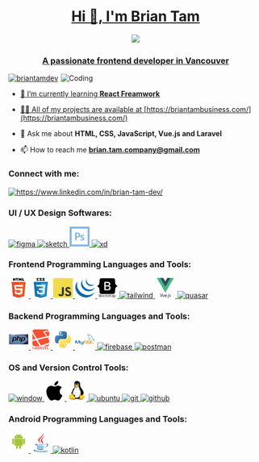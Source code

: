 <!-- [![MasterHead](https://1.bp.blogspot.com/-7A4WynwLsM...)](https://briantambusiness.com) -->

<p align="center">
  <a href="https://github.com/Briantam0422">
    <h1 align="center">Hi 👋, I'm Brian Tam</h1>
</p>

<p align="center">
  <!-- Typing SVG by DenverCoder1 - https://github.com/DenverCoder1/readme-typing-svg -->
    <img src="https://readme-typing-svg.demolab.com/?lines=Frontend%20web%20and%20app%20developer;Experienced%20UI%2FUX%20Designer;3%2B%20years%20of%20coding%20experience;Always%20learning%20new%20things&font=Fira%20Code&center=true&width=440&height=30&color=4D78FB&vCenter=true&size=22&pause=1000" />
</p>
<h3 align="center">A passionate frontend developer in Vancouver</h3>
<img align="right" alt="Coding" width="400" src="https://camo.githubusercontent.com/cae12fddd9d6982901d82580bdf321d81fb299141098ca1c2d4891870827bf17/68747470733a2f2f6d69726f2e6d656469756d2e636f6d2f6d61782f313336302f302a37513379765349765f7430696f4a2d5a2e676966">
<p align="left"> <img src="https://komarev.com/ghpvc/?username=briantamdev&label=Profile%20views&color=0e75b6&style=flat" alt="briantamdev" /> </p>

- 🌱 I’m currently learning **React Freamwork**

- 👨‍💻 All of my projects are available at [https://briantambusiness.com/](https://briantambusiness.com/)

- 💬 Ask me about **HTML, CSS, JavaScript, Vue.js and Laravel**

- 📫 How to reach me **brian.tam.company@gmail.com**

<h3 align="left">Connect with me:</h3>
<p align="left">
<a href="https://www.linkedin.com/in/brian-tam-dev/" target="blank"><img align="center" src="https://raw.githubusercontent.com/rahuldkjain/github-profile-readme-generator/master/src/images/icons/Social/linked-in-alt.svg" alt="https://www.linkedin.com/in/brian-tam-dev/" height="30" width="40" /></a>
</p>

<h3 align="left">UI / UX Design Softwares: </h3>
<p align="left">
  <a href="https://www.figma.com/" target="_blank" rel="noreferrer"> 
    <img src="https://www.vectorlogo.zone/logos/figma/figma-icon.svg" alt="figma" width="40" height="40"/> 
  </a>
  <a href="https://www.sketch.com/" target="_blank" rel="noreferrer"> 
    <img src="https://www.vectorlogo.zone/logos/sketchapp/sketchapp-icon.svg" alt="sketch" width="40" height="40"/> 
  </a>
  <a href="https://www.photoshop.com/en" target="_blank" rel="noreferrer"> 
    <img src="https://raw.githubusercontent.com/devicons/devicon/master/icons/photoshop/photoshop-line.svg" alt="photoshop" width="40" height="40"/> 
  </a>
  <a href="https://www.adobe.com/products/xd.html" target="_blank" rel="noreferrer"> 
    <img src="https://cdn.worldvectorlogo.com/logos/adobe-xd.svg" alt="xd" width="40" height="40"/> 
  </a>
</p>

<h3 align="left">Frontend Programming Languages and Tools: </h3>
<p align="left">
   
  <a href="https://www.w3.org/html/" target="_blank" rel="noreferrer"> 
    <img src="https://raw.githubusercontent.com/devicons/devicon/master/icons/html5/html5-original-wordmark.svg" alt="html5" width="40" height="40"/> 
  </a>
  <a href="https://www.w3schools.com/css/" target="_blank" rel="noreferrer"> 
    <img src="https://raw.githubusercontent.com/devicons/devicon/master/icons/css3/css3-original-wordmark.svg" alt="css3" width="40" height="40"/> 
  </a>
  <a href="https://developer.mozilla.org/en-US/docs/Web/JavaScript" target="_blank" rel="noreferrer"> 
    <img src="https://raw.githubusercontent.com/devicons/devicon/master/icons/javascript/javascript-original.svg" alt="javascript" width="40" height="40"/>   
  </a>
  <a href="https://jquery.com/" target="_blank" rel="noreferrer"> 
    <img src="https://raw.githubusercontent.com/devicons/devicon/master/icons/jquery/jquery-original.svg" alt="jquery" width="40" height="40"/>   
  </a>
  <a href="https://getbootstrap.com" target="_blank" rel="noreferrer"> 
    <img src="https://raw.githubusercontent.com/devicons/devicon/master/icons/bootstrap/bootstrap-plain-wordmark.svg" alt="bootstrap" width="40" height="40"/> 
  </a>
  <a href="https://tailwindcss.com/" target="_blank" rel="noreferrer"> 
    <img src="https://www.vectorlogo.zone/logos/tailwindcss/tailwindcss-icon.svg" alt="tailwind" width="40" height="40"/> 
  </a>
  <a href="https://vuejs.org/" target="_blank" rel="noreferrer"> 
    <img src="https://raw.githubusercontent.com/devicons/devicon/master/icons/vuejs/vuejs-original-wordmark.svg" alt="vuejs" width="40" height="40"/> 
  </a>
  <a href="https://quasar.dev/" target="_blank" rel="noreferrer"> 
    <img src="https://cdn.quasar.dev/logo/svg/quasar-logo.svg" alt="quasar" width="40" height="40"/> 
  </a>
</p>

<h3 align="left">Backend Programming Languages and Tools: </h3>
<p align="left">
  <a href="https://www.php.net" target="_blank" rel="noreferrer"> 
    <img src="https://raw.githubusercontent.com/devicons/devicon/master/icons/php/php-original.svg" alt="php" width="40" height="40"/> 
  </a> 
  <a href="https://laravel.com/" target="_blank" rel="noreferrer"> 
    <img src="https://raw.githubusercontent.com/devicons/devicon/master/icons/laravel/laravel-plain-wordmark.svg" alt="laravel" width="40" height="40"/> 
  </a>
  <a href="https://www.python.org" target="_blank" rel="noreferrer"> 
    <img src="https://raw.githubusercontent.com/devicons/devicon/master/icons/python/python-original.svg" alt="python" width="40" height="40"/> 
  </a> 
  <a href="https://www.mysql.com/" target="_blank" rel="noreferrer"> 
    <img src="https://raw.githubusercontent.com/devicons/devicon/master/icons/mysql/mysql-original-wordmark.svg" alt="mysql" width="40" height="40"/> 
  </a> 
  <a href="https://firebase.google.com/" target="_blank" rel="noreferrer"> 
    <img src="https://www.vectorlogo.zone/logos/firebase/firebase-icon.svg" alt="firebase" width="40" height="40"/> 
  </a>
  <a href="https://postman.com" target="_blank" rel="noreferrer"> <img src="https://www.vectorlogo.zone/logos/getpostman/getpostman-icon.svg" alt="postman" width="40" height="40"/> </a> 
</p>

<h3 align="left">OS and Version Control Tools: </h3>
<p align="left">
  <a href="https://www.microsoft.com/en-ca/windows?r=1" target="_blank" rel="noreferrer"> 
    <img src="https://raw.githubusercontent.com/EgoistDeveloper/operating-system-logos/master/src/48x48/WIN.png" alt="window" width="40" height="40"/> 
  </a>
  <a href="https://www.apple.com/ca/macos/ventura/" target="_blank" rel="noreferrer"> 
    <img src="https://raw.githubusercontent.com/devicons/devicon/master/icons/apple/apple-original.svg" alt="macos" width="40" height="40"/> 
  </a>
  <a href="https://www.linux.org/" target="_blank" rel="noreferrer"> 
    <img src="https://raw.githubusercontent.com/devicons/devicon/master/icons/linux/linux-original.svg" alt="linux" width="40" height="40"/> 
  </a>
  <a href="https://ubuntu.com/" target="_blank" rel="noreferrer"> 
    <img src="https://cdn-icons-png.flaticon.com/512/888/888879.png" alt="ubuntu" width="40" height="40"/> 
  </a>
  <a href="https://git-scm.com/" target="_blank" rel="noreferrer"> 
    <img src="https://www.vectorlogo.zone/logos/git-scm/git-scm-icon.svg" alt="git" width="40" height="40"/> 
  </a>
  <a href="https://github.com/" target="_blank" rel="noreferrer"> 
    <img src="https://cdn-icons-png.flaticon.com/512/25/25231.png" alt="github" width="40" height="40"/> 
  </a>
</p>

<h3 align="left">Android Programming Languages and Tools: </h3>
<p align="left"> 
  <a href="https://developer.android.com" target="_blank" rel="noreferrer"> 
    <img src="https://raw.githubusercontent.com/devicons/devicon/master/icons/android/android-original-wordmark.svg" alt="android" width="40" height="40"/>   </a>  
  <a href="https://www.java.com" target="_blank" rel="noreferrer"> 
    <img src="https://raw.githubusercontent.com/devicons/devicon/master/icons/java/java-original.svg" alt="java" width="40" height="40"/> 
  </a> 
  <a href="https://kotlinlang.org" target="_blank" rel="noreferrer"> 
    <img src="https://www.vectorlogo.zone/logos/kotlinlang/kotlinlang-icon.svg" alt="kotlin" width="40" height="40"/> 
  </a>  
</p>

